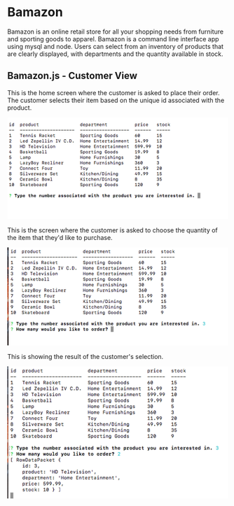 # Bamazon
Bamazon is an online retail store for all your shopping needs from furniture and sporting goods to apparel. Bamazon is a command line interface app using mysql and node. Users can select from an inventory of products that are clearly displayed, with departments and the quantity available in stock. 

## Bamazon.js - Customer View

This is the home screen where the customer is asked to place their order. The customer selects their item based on the unique id associated with the product.

![alt text](https://github.com/briandhus/bamazon/blob/master/images/customerView.png)

This is the screen where the customer is asked to choose the quantity of the item that they'd like to purchase.


![alt text](https://github.com/briandhus/bamazon/blob/master/images/customerView1.png)

This is showing the result of the customer's selection.


![alt text](https://github.com/briandhus/bamazon/blob/master/images/customerView2.png)
